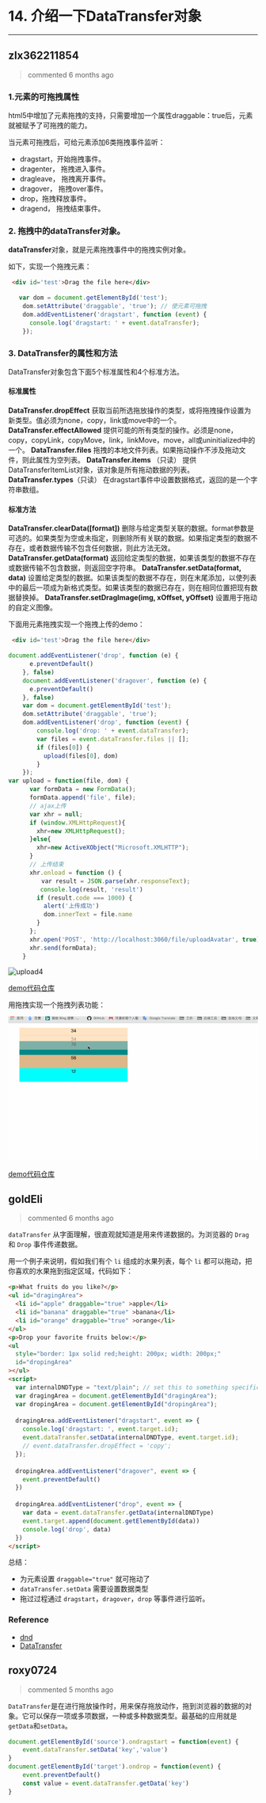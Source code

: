 
 # 14. 介绍一下DataTransfer对象 
  
 ***
## zlx362211854 
 > commented 6 months ago 

### 1.元素的可拖拽属性
 html5中增加了元素拖拽的支持，只需要增加一个属性draggable：true后，元素就被赋予了可拖拽的能力。

当元素可拖拽后，可给元素添加6类拖拽事件监听：
* dragstart，开始拖拽事件。
* dragenter， 拖拽进入事件。
* dragleave， 拖拽离开事件。
* dragover， 拖拽over事件。
* drop，拖拽释放事件。
* dragend， 拖拽结束事件。
### 2. 拖拽中的dataTransfer对象。
**dataTransfer**对象，就是元素拖拽事件中的拖拽实例对象。

如下，实现一个拖拽元素：

```html
 <div id='test'>Drag the file here</div>

```

```javascript
   var dom = document.getElementById('test');
    dom.setAttribute('draggable', 'true'); // 使元素可拖拽
    dom.addEventListener('dragstart', function (event) {
      console.log('dragstart: ' + event.dataTransfer); 
    });

```
### 3. DataTransfer的属性和方法
DataTransfer对象包含下面5个标准属性和4个标准方法。

#### 标准属性
**DataTransfer.dropEffect**
获取当前所选拖放操作的类型，或将拖拽操作设置为新类型。值必须为none，copy，link或move中的一个。
**DataTransfer.effectAllowed**
提供可能的所有类型的操作。必须是none，copy，copyLink，copyMove，link，linkMove，move，all或uninitialized中的一个。
**DataTransfer.files**
拖拽的本地文件列表。如果拖动操作不涉及拖动文件，则此属性为空列表。
**DataTransfer.items** （只读）
提供DataTransferItemList对象，该对象是所有拖动数据的列表。
**DataTransfer.types**（只读）
在dragstart事件中设置数据格式，返回的是一个字符串数组。
#### 标准方法
**DataTransfer.clearData([format])**
删除与给定类型关联的数据。format参数是可选的。如果类型为空或未指定，则删除所有关联的数据。如果指定类型的数据不存在，或者数据传输不包含任何数据，则此方法无效。
**DataTransfer.getData(format)**
返回给定类型的数据，如果该类型的数据不存在或数据传输不包含数据，则返回空字符串。
**DataTransfer.setData(format, data)**
设置给定类型的数据。如果该类型的数据不存在，则在末尾添加，以使列表中的最后一项成为新格式类型。如果该类型的数据已存在，则在相同位置把现有数据替换掉。
**DataTransfer.setDragImage(img, xOffset, yOffset)**
设置用于拖动的自定义图像。

下面用元素拖拽实现一个拖拽上传的demo：

```html
 <div id='test'>Drag the file here</div>

```

```javascript
document.addEventListener('drop', function (e) {
      e.preventDefault()
    }, false)
    document.addEventListener('dragover', function (e) {
      e.preventDefault()
    }, false)
    var dom = document.getElementById('test');
    dom.setAttribute('draggable', 'true');
    dom.addEventListener('drop', function (event) {
        console.log('drop: ' + event.dataTransfer);   
        var files = event.dataTransfer.files || [];  
        if (files[0]) {
          upload(files[0], dom)
        }
    });
var upload = function(file, dom) {
      var formData = new FormData();
      formData.append('file', file);
      // ajax上传
      var xhr = null;
      if (window.XMLHttpRequest){
        xhr=new XMLHttpRequest();
      }else{
        xhr=new ActiveXObject("Microsoft.XMLHTTP");
      }
      // 上传结束 
      xhr.onload = function () {
      　　var result = JSON.parse(xhr.responseText);
         console.log(result, 'result')
        if (result.code === 1000) {
          alert('上传成功')
          dom.innerText = file.name
        }
      };
      xhr.open('POST', 'http://localhost:3060/file/uploadAvatar', true); 
      xhr.send(formData);
    }

```
![upload4](https://user-images.githubusercontent.com/22437181/62682407-adc16b00-b9ee-11e9-99dc-95558aca0d54.gif)

[demo代码仓库](https://github.com/zlx362211854/drag-upload)

用拖拽实现一个拖拽列表功能：

![drag](https://raw.githubusercontent.com/zlx362211854/animate/master/image/drag.gif)

[demo代码仓库](https://github.com/zlx362211854/animate/tree/master/drag)
## goldEli 
 > commented 6 months ago 

`dataTransfer` 从字面理解，很直观就知道是用来传递数据的。为浏览器的 `Drag` 和 `Drop` 事件传递数据。

用一个例子来说明，假如我们有个 `li` 组成的水果列表，每个 `li` 都可以拖动，把你喜欢的水果拖到指定区域，代码如下：


```html
<p>What fruits do you like?</p>
<ul id="dragingArea">
  <li id="apple" draggable="true" >apple</li>
  <li id="banana" draggable="true" >banana</li>
  <li id="orange" draggable="true" >orange</li>
</ul>
<p>Drop your favorite fruits below:</p>
<ul
  style="border: 1px solid red;height: 200px; width: 200px;"
  id="dropingArea"
></ul>
<script>
  var internalDNDType = "text/plain"; // set this to something specific to your site
  var dragingArea = document.getElementById("dragingArea");
  var dropingArea = document.getElementById("dropingArea");

  dragingArea.addEventListener("dragstart", event => {
    console.log('dragstart: ', event.target.id);
    event.dataTransfer.setData(internalDNDType, event.target.id);
    // event.dataTransfer.dropEffect = 'copy';
  });

  dropingArea.addEventListener("dragover", event => {
    event.preventDefault()
  })

  dropingArea.addEventListener("drop", event => {
    var data = event.dataTransfer.getData(internalDNDType)
    event.target.append(document.getElementById(data))
    console.log('drop', data)
  })
</script>

```

总结：

* 为元素设置 `draggable="true"` 就可拖动了
* `dataTransfer.setData` 需要设置数据类型
* 拖过过程通过 `dragstart`，`dragover`，`drop` 等事件进行监听。

### Reference

* [dnd](https://www.w3.org/TR/2011/WD-html5-20110113/dnd.html)
* [DataTransfer](https://developer.mozilla.org/en-US/docs/Web/API/DataTransfer)
## roxy0724 
 > commented 5 months ago 

`DataTransfer`是在进行拖放操作时，用来保存拖放动作，拖到浏览器的数据的对象。它可以保存一项或多项数据，一种或多种数据类型。最基础的应用就是`getData`和`setData`。

```javascript
document.getElementById('source').ondragstart = function(event) {
    event.dataTransfer.setData('key','value')
}
document.getElementById('target').ondrop = function(event) {
    event.preventDefault()
    const value = event.dataTransfer.getData('key')
}

```